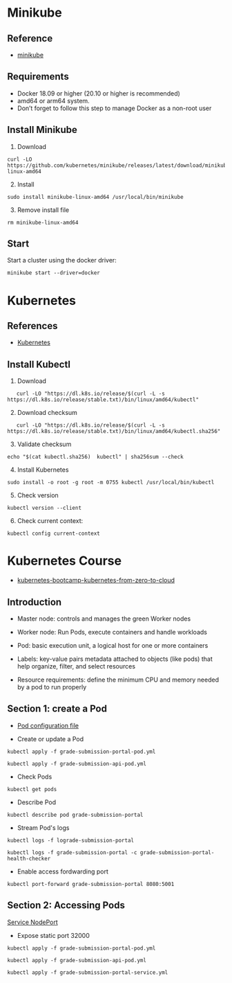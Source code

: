 # Minikube

## Reference

- [minikube](https://minikube.sigs.k8s.io/docs/start/?arch=%2Flinux%2Fx86-64%2Fstable%2Fbinary+download)

## Requirements

- Docker 18.09 or higher (20.10 or higher is recommended)
- amd64 or arm64 system.
- Don’t forget to follow this step to manage Docker as a non-root user

## Install Minikube

1. Download

```
curl -LO https://github.com/kubernetes/minikube/releases/latest/download/minikube-linux-amd64
```

2. Install

```
sudo install minikube-linux-amd64 /usr/local/bin/minikube 
```

3. Remove install file

```
rm minikube-linux-amd64
```

## Start

Start a cluster using the docker driver:

```
minikube start --driver=docker
```

# Kubernetes

## References

- [Kubernetes](https://kubernetes.io/docs/tasks/tools/install-kubectl-linux/#install-kubectl-binary-with-curl-on-linux)

## Install Kubectl

1. Download

```
   curl -LO "https://dl.k8s.io/release/$(curl -L -s https://dl.k8s.io/release/stable.txt)/bin/linux/amd64/kubectl"
```

2. Download checksum
```
   curl -LO "https://dl.k8s.io/release/$(curl -L -s https://dl.k8s.io/release/stable.txt)/bin/linux/amd64/kubectl.sha256"
```

3. Validate checksum
```
echo "$(cat kubectl.sha256)  kubectl" | sha256sum --check
```

4. Install Kubernetes
```
sudo install -o root -g root -m 0755 kubectl /usr/local/bin/kubectl
```

5. Check version
```
kubectl version --client
```

6. Check current context:

```
kubectl config current-context
```

# Kubernetes Course

- [kubernetes-bootcamp-kubernetes-from-zero-to-cloud](https://sngular.udemy.com/course/kubernetes-bootcamp-kubernetes-from-zero-to-cloud) 

## Introduction

- Master node: controls and manages the green Worker nodes

- Worker node: Run Pods, execute containers and handle workloads

- Pod: basic execution unit, a logical host for one or more containers

- Labels: key-value pairs metadata attached to objects (like pods) that help organize, filter, and select resources

- Resource requirements: define the minimum CPU and memory needed by a pod to run properly

## Section 1: create a Pod

- [Pod configuration file](section-1/grade-submission-portal-pod.yml)

- Create or update a Pod

```
kubectl apply -f grade-submission-portal-pod.yml

kubectl apply -f grade-submission-api-pod.yml
```

- Check Pods

```
kubectl get pods
```

- Describe Pod

```
kubectl describe pod grade-submission-portal
```

- Stream Pod's logs

```
kubectl logs -f lograde-submission-portal

kubectl logs -f grade-submission-portal -c grade-submission-portal-health-checker
```

- Enable access fordwarding port
```
kubectl port-forward grade-submission-portal 8080:5001
```

## Section 2: Accessing Pods

[Service NodePort](section-2/grade-submission-portal-service.yml)

- Expose static port 32000

```
kubectl apply -f grade-submission-portal-pod.yml

kubectl apply -f grade-submission-api-pod.yml

kubectl apply -f grade-submission-portal-service.yml
```
